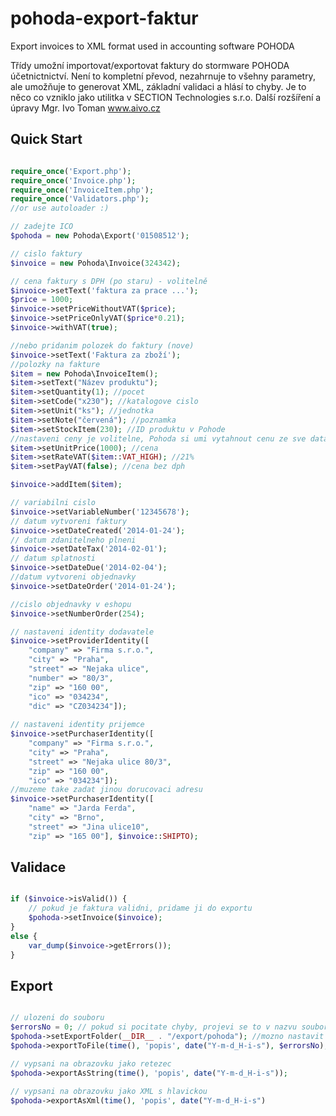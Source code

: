 pohoda-export-faktur
====================

Export invoices to XML format used in accounting software POHODA

Třídy umožní importovat/exportovat faktury do stormware POHODA účetnictnictví. Není to kompletní převod, nezahrnuje to všehny parametry, ale umožňuje to generovat XML, základní validaci a hlásí to chyby. 
Je to něco co vzniklo jako utilitka v SECTION Technologies s.r.o. Další rozšíření a úpravy Mgr. Ivo Toman www.aivo.cz

## Quick Start

```php

require_once('Export.php');
require_once('Invoice.php');
require_once('InvoiceItem.php');
require_once('Validators.php');
//or use autoloader :)

// zadejte ICO
$pohoda = new Pohoda\Export('01508512');

// cislo faktury
$invoice = new Pohoda\Invoice(324342);

// cena faktury s DPH (po staru) - volitelně
$invoice->setText('faktura za prace ...');
$price = 1000;
$invoice->setPriceWithoutVAT($price);
$invoice->setPriceOnlyVAT($price*0.21);
$invoice->withVAT(true);

//nebo pridanim polozek do faktury (nove)
$invoice->setText('Faktura za zboží');
//polozky na fakture
$item = new Pohoda\InvoiceItem();
$item->setText("Název produktu");
$item->setQuantity(1); //pocet
$item->setCode("x230"); //katalogove cislo
$item->setUnit("ks"); //jednotka
$item->setNote("červená"); //poznamka
$item->setStockItem(230); //ID produktu v Pohode
//nastaveni ceny je volitelne, Pohoda si umi vytahnout cenu ze sve databaze pokud je nastaven stockItem
$item->setUnitPrice(1000); //cena
$item->setRateVAT($item::VAT_HIGH); //21%
$item->setPayVAT(false); //cena bez dph

$invoice->addItem($item);

// variabilni cislo
$invoice->setVariableNumber('12345678');
// datum vytvoreni faktury
$invoice->setDateCreated('2014-01-24');
// datum zdanitelneho plneni
$invoice->setDateTax('2014-02-01');
// datum splatnosti
$invoice->setDateDue('2014-02-04');
//datum vytvoreni objednavky
$invoice->setDateOrder('2014-01-24');

//cislo objednavky v eshopu
$invoice->setNumberOrder(254);

// nastaveni identity dodavatele
$invoice->setProviderIdentity([
    "company" => "Firma s.r.o.",
    "city" => "Praha",
    "street" => "Nejaka ulice",
    "number" => "80/3",
    "zip" => "160 00",
    "ico" => "034234",
    "dic" => "CZ034234"]);
    
// nastaveni identity prijemce
$invoice->setPurchaserIdentity([
    "company" => "Firma s.r.o.",
    "city" => "Praha",
    "street" => "Nejaka ulice 80/3",
    "zip" => "160 00",
    "ico" => "034234"]);
//muzeme take zadat jinou dorucovaci adresu
$invoice->setPurchaserIdentity([
	"name" => "Jarda Ferda",
    "city" => "Brno",
    "street" => "Jina ulice10",
    "zip" => "165 00"], $invoice::SHIPTO);
```

## Validace

```php

if ($invoice->isValid()) {
    // pokud je faktura validni, pridame ji do exportu
    $pohoda->setInvoice($invoice);
}
else {
    var_dump($invoice->getErrors());
}

```


## Export

```php

// ulozeni do souboru
$errorsNo = 0; // pokud si pocitate chyby, projevi se to v nazvu souboru
$pohoda->setExportFolder(__DIR__ . "/export/pohoda"); //mozno nastavit slozku, do ktere bude proveden export
$pohoda->exportToFile(time(), 'popis', date("Y-m-d_H-i-s"), $errorsNo);

// vypsani na obrazovku jako retezec
$pohoda->exportAsString(time(), 'popis', date("Y-m-d_H-i-s"));

// vypsani na obrazovku jako XML s hlavickou
$pohoda->exportAsXml(time(), 'popis', date("Y-m-d_H-i-s")



```
